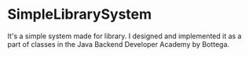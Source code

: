 # SimpleLibrarySystem
It's a simple system made for library.
I designed and implemented it as a part of classes in the Java Backend Developer Academy by Bottega.
